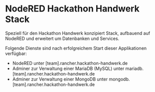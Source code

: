 # NodeRED Hackathon Handwerk Stack
Speziell für den Hackathon Handwerk konzipiert Stack, aufbauend auf NodeRED und erweitert um Datenbanken und Services.

Folgende Dienste sind nach erfolgreichem Start dieser Applikationen verfügbar:

* NodeRED unter [team].rancher.hackathon-handwerk.de
* Adminer zur Verwaltung einer MariaDB (MySQL) unter mariadb.[team].rancher.hackathon-handwerk.de
* Adminer zur Verwaltung einer MongoDB unter mongodb.[team].rancher.hackathon-handwerk.de